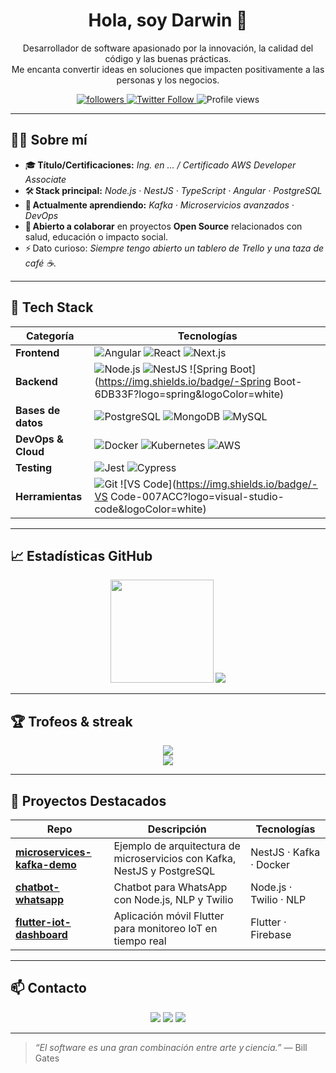 <!-- 👋 Intro rápida -->
<h1 align="center">Hola, soy Darwin 👋</h1>

<!-- Descripción corta -->
<p align="center">
  Desarrollador de software apasionado por la innovación, la calidad del código y las buenas prácticas.
  <br/>
  Me encanta convertir ideas en soluciones que impacten positivamente a las personas y los negocios.
</p>

<p align="center">
  <a href="https://github.com/DarwinUsuario">
    <img src="https://img.shields.io/github/followers/DarwinUsuario?label=Seguidores&style=social" alt="followers"/>
  </a>
  <a href="https://twitter.com/TwitterDeDarwin">
    <img src="https://img.shields.io/twitter/follow/TwitterDeDarwin?style=social" alt="Twitter Follow"/>
  </a>
  <img src="https://komarev.com/ghpvc/?username=DarwinUsuario&style=flat&color=blue" alt="Profile views"/>
</p>

---

## 🧑‍💻 Sobre mí
- 🎓 **Título/Certificaciones:** _Ing. en ... / Certificado AWS Developer Associate_  
- 🛠️ **Stack principal:** _Node.js · NestJS · TypeScript · Angular · PostgreSQL_  
- 🌱 **Actualmente aprendiendo:** _Kafka · Microservicios avanzados · DevOps_  
- 🤝 **Abierto a colaborar** en proyectos **Open Source** relacionados con salud, educación o impacto social.  
- ⚡ Dato curioso: _Siempre tengo abierto un tablero de Trello y una taza de café ☕._  

---

## 🚀 Tech Stack

| Categoría | Tecnologías |
|-----------|-------------|
| **Frontend** | ![Angular](https://img.shields.io/badge/-Angular-DD0031?logo=angular&logoColor=white) ![React](https://img.shields.io/badge/-React-61DAFB?logo=react&logoColor=black) ![Next.js](https://img.shields.io/badge/-Next.js-000000?logo=next.js) |
| **Backend** | ![Node.js](https://img.shields.io/badge/-Node.js-339933?logo=node.js&logoColor=white) ![NestJS](https://img.shields.io/badge/-NestJS-E0234E?logo=nestjs&logoColor=white) ![Spring Boot](https://img.shields.io/badge/-Spring Boot-6DB33F?logo=spring&logoColor=white) |
| **Bases de datos** | ![PostgreSQL](https://img.shields.io/badge/-PostgreSQL-4169E1?logo=postgresql&logoColor=white) ![MongoDB](https://img.shields.io/badge/-MongoDB-47A248?logo=mongodb&logoColor=white) ![MySQL](https://img.shields.io/badge/-MySQL-4479A1?logo=mysql&logoColor=white) |
| **DevOps & Cloud** | ![Docker](https://img.shields.io/badge/-Docker-2496ED?logo=docker&logoColor=white) ![Kubernetes](https://img.shields.io/badge/-Kubernetes-326CE5?logo=kubernetes&logoColor=white) ![AWS](https://img.shields.io/badge/-AWS-FF9900?logo=amazon-aws&logoColor=white) |
| **Testing** | ![Jest](https://img.shields.io/badge/-Jest-C21325?logo=jest&logoColor=white) ![Cypress](https://img.shields.io/badge/-Cypress-17202C?logo=cypress) |
| **Herramientas** | ![Git](https://img.shields.io/badge/-Git-F05032?logo=git&logoColor=white) ![VS Code](https://img.shields.io/badge/-VS Code-007ACC?logo=visual-studio-code&logoColor=white) |

---

## 📈 Estadísticas GitHub
<p align="center">
  <img src="https://github-readme-stats.vercel.app/api?username=DarwinUsuario&show_icons=true&theme=github_dark&hide_border=true"  height="165">
  <img src="https://github-readme-stats.vercel.app/api/top-langs/?username=DarwinUsuario&layout=compact&theme=github_dark&hide_border=true&langs_count=6">
</p>

---

## 🏆 Trofeos & streak
<p align="center">
  <img src="https://github-profile-trophy.vercel.app/?username=DarwinUsuario&theme=onedark&no-frame=true&row=1&column=7"/>
  <br/>
  <img src="https://streak-stats.demolab.com?user=DarwinUsuario&theme=github-dark-blue&hide_border=true"/>
</p>

---

## 📂 Proyectos Destacados
<!-- Reemplaza los enlaces y descripciones con tus repos favoritos -->
| Repo | Descripción | Tecnologías |
|------|-------------|-------------|
| [**microservices-kafka-demo**](https://github.com/DarwinUsuario/microservices-kafka-demo) | Ejemplo de arquitectura de microservicios con Kafka, NestJS y PostgreSQL | NestJS · Kafka · Docker |
| [**chatbot-whatsapp**](https://github.com/DarwinUsuario/chatbot-whatsapp) | Chatbot para WhatsApp con Node.js, NLP y Twilio | Node.js · Twilio · NLP |
| [**flutter-iot-dashboard**](https://github.com/DarwinUsuario/flutter-iot-dashboard) | Aplicación móvil Flutter para monitoreo IoT en tiempo real | Flutter · Firebase |

---

## 📫 Contacto
<p align="center">
  <a href="mailto:darwin.dev@example.com"><img src="https://img.shields.io/badge/-Email-D14836?logo=gmail&logoColor=white"></a>
  <a href="https://www.linkedin.com/in/DarwinUsuario/"><img src="https://img.shields.io/badge/-LinkedIn-0A66C2?logo=linkedin&logoColor=white"></a>
  <a href="https://twitter.com/TwitterDeDarwin"><img src="https://img.shields.io/badge/-Twitter-1DA1F2?logo=twitter&logoColor=white"></a>
</p>

---

> _“El software es una gran combinación entre arte y ciencia.”_ — Bill Gates

